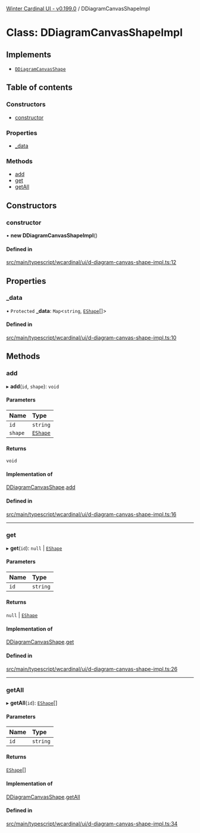 [Winter Cardinal UI - v0.199.0](../index.md) / DDiagramCanvasShapeImpl

# Class: DDiagramCanvasShapeImpl

## Implements

- [`DDiagramCanvasShape`](../interfaces/DDiagramCanvasShape.md)

## Table of contents

### Constructors

- [constructor](DDiagramCanvasShapeImpl.md#constructor)

### Properties

- [\_data](DDiagramCanvasShapeImpl.md#_data)

### Methods

- [add](DDiagramCanvasShapeImpl.md#add)
- [get](DDiagramCanvasShapeImpl.md#get)
- [getAll](DDiagramCanvasShapeImpl.md#getall)

## Constructors

### constructor

• **new DDiagramCanvasShapeImpl**()

#### Defined in

[src/main/typescript/wcardinal/ui/d-diagram-canvas-shape-impl.ts:12](https://github.com/winter-cardinal/winter-cardinal-ui/blob/v0.199.0/src/main/typescript/wcardinal/ui/d-diagram-canvas-shape-impl.ts#L12)

## Properties

### \_data

• `Protected` **\_data**: `Map`<`string`, [`EShape`](../interfaces/EShape.md)[]\>

#### Defined in

[src/main/typescript/wcardinal/ui/d-diagram-canvas-shape-impl.ts:10](https://github.com/winter-cardinal/winter-cardinal-ui/blob/v0.199.0/src/main/typescript/wcardinal/ui/d-diagram-canvas-shape-impl.ts#L10)

## Methods

### add

▸ **add**(`id`, `shape`): `void`

#### Parameters

| Name | Type |
| :------ | :------ |
| `id` | `string` |
| `shape` | [`EShape`](../interfaces/EShape.md) |

#### Returns

`void`

#### Implementation of

[DDiagramCanvasShape](../interfaces/DDiagramCanvasShape.md).[add](../interfaces/DDiagramCanvasShape.md#add)

#### Defined in

[src/main/typescript/wcardinal/ui/d-diagram-canvas-shape-impl.ts:16](https://github.com/winter-cardinal/winter-cardinal-ui/blob/v0.199.0/src/main/typescript/wcardinal/ui/d-diagram-canvas-shape-impl.ts#L16)

___

### get

▸ **get**(`id`): ``null`` \| [`EShape`](../interfaces/EShape.md)

#### Parameters

| Name | Type |
| :------ | :------ |
| `id` | `string` |

#### Returns

``null`` \| [`EShape`](../interfaces/EShape.md)

#### Implementation of

[DDiagramCanvasShape](../interfaces/DDiagramCanvasShape.md).[get](../interfaces/DDiagramCanvasShape.md#get)

#### Defined in

[src/main/typescript/wcardinal/ui/d-diagram-canvas-shape-impl.ts:26](https://github.com/winter-cardinal/winter-cardinal-ui/blob/v0.199.0/src/main/typescript/wcardinal/ui/d-diagram-canvas-shape-impl.ts#L26)

___

### getAll

▸ **getAll**(`id`): [`EShape`](../interfaces/EShape.md)[]

#### Parameters

| Name | Type |
| :------ | :------ |
| `id` | `string` |

#### Returns

[`EShape`](../interfaces/EShape.md)[]

#### Implementation of

[DDiagramCanvasShape](../interfaces/DDiagramCanvasShape.md).[getAll](../interfaces/DDiagramCanvasShape.md#getall)

#### Defined in

[src/main/typescript/wcardinal/ui/d-diagram-canvas-shape-impl.ts:34](https://github.com/winter-cardinal/winter-cardinal-ui/blob/v0.199.0/src/main/typescript/wcardinal/ui/d-diagram-canvas-shape-impl.ts#L34)
